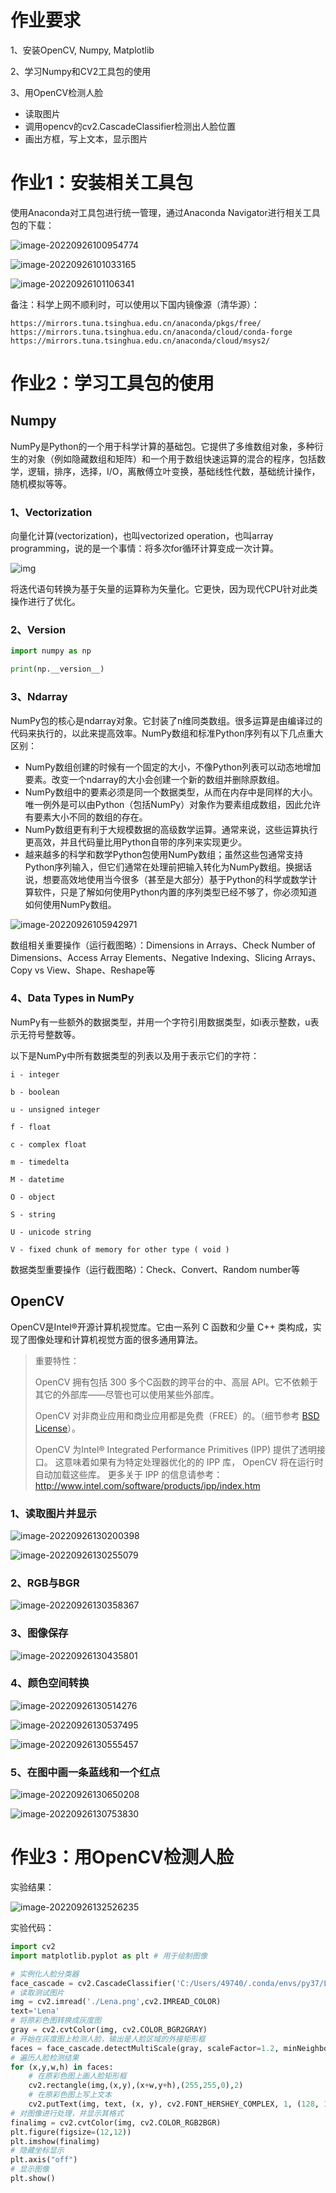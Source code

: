 # 作业要求

1、安装OpenCV, Numpy, Matplotlib 

2、学习Numpy和CV2工具包的使用

3、用OpenCV检测人脸 

- 读取图片 
- 调用opencv的cv2.CascadeClassifier检测出人脸位置 
- 画出方框，写上文本，显示图片

# 作业1：安装相关工具包

使用Anaconda对工具包进行统一管理，通过Anaconda Navigator进行相关工具包的下载：

![image-20220926100954774](https://cdn.jsdelivr.net/gh/Perryen/Typora_Picture//img/202209261010891.png)

![image-20220926101033165](https://cdn.jsdelivr.net/gh/Perryen/Typora_Picture//img/202209261010205.png)

![image-20220926101106341](https://cdn.jsdelivr.net/gh/Perryen/Typora_Picture//img/202209261011377.png)

备注：科学上网不顺利时，可以使用以下国内镜像源（清华源）：

```
https://mirrors.tuna.tsinghua.edu.cn/anaconda/pkgs/free/
https://mirrors.tuna.tsinghua.edu.cn/anaconda/cloud/conda-forge 
https://mirrors.tuna.tsinghua.edu.cn/anaconda/cloud/msys2/
```

# 作业2：学习工具包的使用

## Numpy

NumPy是Python的一个用于科学计算的基础包。它提供了多维数组对象，多种衍生的对象（例如隐藏数组和矩阵）和一个用于数组快速运算的混合的程序，包括数学，逻辑，排序，选择，I/O，离散傅立叶变换，基础线性代数，基础统计操作，随机模拟等等。

### 1、Vectorization

向量化计算(vectorization)，也叫vectorized operation，也叫array programming，说的是一个事情：将多次for循环计算变成一次计算。

![img](https://cdn.jsdelivr.net/gh/Perryen/Typora_Picture//img/202209261054682.jpeg)

将迭代语句转换为基于矢量的运算称为矢量化。它更快，因为现代CPU针对此类操作进行了优化。

### 2、Version

```python
import numpy as np

print(np.__version__)
```



### 3、Ndarray

NumPy包的核心是ndarray对象。它封装了n维同类数组。很多运算是由编译过的代码来执行的，以此来提高效率。NumPy数组和标准Python序列有以下几点重大区别：

- NumPy数组创建的时候有一个固定的大小，不像Python列表可以动态地增加要素。改变一个ndarray的大小会创建一个新的数组并删除原数组。
- NumPy数组中的要素必须是同一个数据类型，从而在内存中是同样的大小。唯一例外是可以由Python（包括NumPy）对象作为要素组成数组，因此允许有要素大小不同的数组的存在。
- NumPy数组更有利于大规模数据的高级数学运算。通常来说，这些运算执行更高效，并且代码量比用Python自带的序列来实现更少。
- 越来越多的科学和数学Python包使用NumPy数组；虽然这些包通常支持Python序列输入，但它们通常在处理前把输入转化为NumPy数组。换据话说，想要高效地使用当今很多（甚至是大部分）基于Python的科学或数学计算软件，只是了解如何使用Python内置的序列类型已经不够了，你必须知道如何使用NumPy数组。

![image-20220926105942971](https://cdn.jsdelivr.net/gh/Perryen/Typora_Picture//img/202209261059009.png)

数组相关重要操作（运行截图略）：Dimensions in Arrays、Check Number of Dimensions、Access Array Elements、Negative Indexing、Slicing Arrays、Copy vs View、Shape、Reshape等

### 4、Data Types in NumPy

NumPy有一些额外的数据类型，并用一个字符引用数据类型，如i表示整数，u表示无符号整数等。

以下是NumPy中所有数据类型的列表以及用于表示它们的字符：

```
i - integer

b - boolean

u - unsigned integer

f - float

c - complex float

m - timedelta

M - datetime

O - object

S - string

U - unicode string

V - fixed chunk of memory for other type ( void )
```

数据类型重要操作（运行截图略）：Check、Convert、Random number等

## OpenCV

OpenCV是Intel®开源计算机视觉库。它由一系列 C 函数和少量 C++ 类构成，实现了图像处理和计算机视觉方面的很多通用算法。

> 重要特性：
>
> OpenCV 拥有包括 300 多个C函数的跨平台的中、高层 API。它不依赖于其它的外部库——尽管也可以使用某些外部库。
>
> OpenCV 对非商业应用和商业应用都是免费（FREE）的。（细节参考 [BSD License](http://en.wikipedia.org/wiki/BSD_license)）。
>
> OpenCV 为Intel® Integrated Performance Primitives (IPP) 提供了透明接口。 这意味着如果有为特定处理器优化的的 IPP 库， OpenCV 将在运行时自动加载这些库。 更多关于 IPP 的信息请参考： http://www.intel.com/software/products/ipp/index.htm

### 1、读取图片并显示

![image-20220926130200398](https://cdn.jsdelivr.net/gh/Perryen/Typora_Picture//img/202209261302478.png)

![image-20220926130255079](https://cdn.jsdelivr.net/gh/Perryen/Typora_Picture//img/202209261302140.png)

### 2、RGB与BGR

![image-20220926130358367](https://cdn.jsdelivr.net/gh/Perryen/Typora_Picture//img/202209261303462.png)

### 3、图像保存

![image-20220926130435801](https://cdn.jsdelivr.net/gh/Perryen/Typora_Picture//img/202209261304837.png)

### 4、颜色空间转换

![image-20220926130514276](https://cdn.jsdelivr.net/gh/Perryen/Typora_Picture//img/202209261305347.png)

![image-20220926130537495](https://cdn.jsdelivr.net/gh/Perryen/Typora_Picture//img/202209261305554.png)

![image-20220926130555457](https://cdn.jsdelivr.net/gh/Perryen/Typora_Picture//img/202209261305519.png)

### 5、在图中画一条蓝线和一个红点

![image-20220926130650208](https://cdn.jsdelivr.net/gh/Perryen/Typora_Picture//img/202209261306276.png)

![image-20220926130753830](https://cdn.jsdelivr.net/gh/Perryen/Typora_Picture//img/202209261307054.png)

# 作业3：用OpenCV检测人脸

实验结果：

![image-20220926132526235](https://cdn.jsdelivr.net/gh/Perryen/Typora_Picture//img/202209261325362.png)

实验代码：

```python
import cv2
import matplotlib.pyplot as plt # 用于绘制图像

# 实例化人脸分类器
face_cascade = cv2.CascadeClassifier('C:/Users/49740/.conda/envs/py37/Lib/site-packages/cv2/data/haarcascade_frontalface_default.xml')
# 读取测试图片
img = cv2.imread('./Lena.png',cv2.IMREAD_COLOR)
text='Lena'
# 将原彩色图转换成灰度图
gray = cv2.cvtColor(img, cv2.COLOR_BGR2GRAY)
# 开始在灰度图上检测人脸，输出是人脸区域的外接矩形框
faces = face_cascade.detectMultiScale(gray, scaleFactor=1.2, minNeighbors=1)
# 遍历人脸检测结果
for (x,y,w,h) in faces:
    # 在原彩色图上画人脸矩形框
    cv2.rectangle(img,(x,y),(x+w,y+h),(255,255,0),2)
    # 在原彩色图上写上文本
    cv2.putText(img, text, (x, y), cv2.FONT_HERSHEY_COMPLEX, 1, (128, 128, 0), 2)
# 对图像进行处理，并显示其格式
finalimg = cv2.cvtColor(img, cv2.COLOR_RGB2BGR)
plt.figure(figsize=(12,12))
plt.imshow(finalimg)
# 隐藏坐标显示
plt.axis("off")
# 显示图像
plt.show()
```

